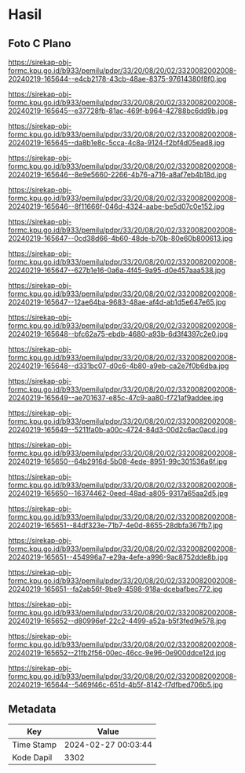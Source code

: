 # Hasil

## Foto C Plano

https://sirekap-obj-formc.kpu.go.id/b933/pemilu/pdpr/33/20/08/20/02/3320082002008-20240219-165644--e4cb2178-43cb-48ae-8375-97614380f8f0.jpg

https://sirekap-obj-formc.kpu.go.id/b933/pemilu/pdpr/33/20/08/20/02/3320082002008-20240219-165645--e37728fb-81ac-469f-b964-42788bc6dd9b.jpg

https://sirekap-obj-formc.kpu.go.id/b933/pemilu/pdpr/33/20/08/20/02/3320082002008-20240219-165645--da8b1e8c-5cca-4c8a-9124-f2bf4d05ead8.jpg

https://sirekap-obj-formc.kpu.go.id/b933/pemilu/pdpr/33/20/08/20/02/3320082002008-20240219-165646--8e9e5660-2266-4b76-a716-a8af7eb4b18d.jpg

https://sirekap-obj-formc.kpu.go.id/b933/pemilu/pdpr/33/20/08/20/02/3320082002008-20240219-165646--8f11666f-046d-4324-aabe-be5d07c0e152.jpg

https://sirekap-obj-formc.kpu.go.id/b933/pemilu/pdpr/33/20/08/20/02/3320082002008-20240219-165647--0cd38d66-4b60-48de-b70b-80e60b800613.jpg

https://sirekap-obj-formc.kpu.go.id/b933/pemilu/pdpr/33/20/08/20/02/3320082002008-20240219-165647--627b1e16-0a6a-4f45-9a95-d0e457aaa538.jpg

https://sirekap-obj-formc.kpu.go.id/b933/pemilu/pdpr/33/20/08/20/02/3320082002008-20240219-165647--12ae64ba-9683-48ae-af4d-ab1d5e647e65.jpg

https://sirekap-obj-formc.kpu.go.id/b933/pemilu/pdpr/33/20/08/20/02/3320082002008-20240219-165648--bfc62a75-ebdb-4680-a93b-6d3f4397c2e0.jpg

https://sirekap-obj-formc.kpu.go.id/b933/pemilu/pdpr/33/20/08/20/02/3320082002008-20240219-165648--d331bc07-d0c6-4b80-a9eb-ca2e7f0b6dba.jpg

https://sirekap-obj-formc.kpu.go.id/b933/pemilu/pdpr/33/20/08/20/02/3320082002008-20240219-165649--ae701637-e85c-47c9-aa80-f721af9addee.jpg

https://sirekap-obj-formc.kpu.go.id/b933/pemilu/pdpr/33/20/08/20/02/3320082002008-20240219-165649--5211fa0b-a00c-4724-84d3-00d2c6ac0acd.jpg

https://sirekap-obj-formc.kpu.go.id/b933/pemilu/pdpr/33/20/08/20/02/3320082002008-20240219-165650--64b2916d-5b08-4ede-8951-99c301536a6f.jpg

https://sirekap-obj-formc.kpu.go.id/b933/pemilu/pdpr/33/20/08/20/02/3320082002008-20240219-165650--16374462-0eed-48ad-a805-9317a65aa2d5.jpg

https://sirekap-obj-formc.kpu.go.id/b933/pemilu/pdpr/33/20/08/20/02/3320082002008-20240219-165651--84df323e-71b7-4e0d-8655-28dbfa367fb7.jpg

https://sirekap-obj-formc.kpu.go.id/b933/pemilu/pdpr/33/20/08/20/02/3320082002008-20240219-165651--454996a7-e29a-4efe-a996-9ac8752dde8b.jpg

https://sirekap-obj-formc.kpu.go.id/b933/pemilu/pdpr/33/20/08/20/02/3320082002008-20240219-165651--fa2ab56f-9be9-4598-918a-dcebafbec772.jpg

https://sirekap-obj-formc.kpu.go.id/b933/pemilu/pdpr/33/20/08/20/02/3320082002008-20240219-165652--d80996ef-22c2-4499-a52a-b5f3fed9e578.jpg

https://sirekap-obj-formc.kpu.go.id/b933/pemilu/pdpr/33/20/08/20/02/3320082002008-20240219-165652--21fb2f56-00ec-46cc-9e96-0e900ddce12d.jpg

https://sirekap-obj-formc.kpu.go.id/b933/pemilu/pdpr/33/20/08/20/02/3320082002008-20240219-165644--5469f46c-651d-4b5f-8142-f7dfbed706b5.jpg


## Metadata

| Key        | Value               |
| ---------- | ------------------- |
| Time Stamp | 2024-02-27 00:03:44 |
| Kode Dapil | 3302                |



